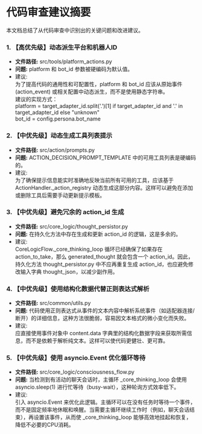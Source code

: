# **代码审查建议摘要**

本文档总结了从代码审查中识别出的关键问题和改进建议。

### **1\. 【高优先级】动态派生平台和机器人ID**

* **文件路径:** src/tools/platform\_actions.py  
* **问题:** platform 和 bot\_id 参数被硬编码为默认值。  
* 建议:  
  为了提高代码的通用性和可配置性，platform 和 bot\_id 应该从原始事件 (action\_event) 或相关配置中动态派生，而不是使用静态字符串。  
  建议的实现方式：  
  platform \= target\_adapter\_id.split('.')\[1\] if target\_adapter\_id and '.' in target\_adapter\_id else "unknown"  
  bot\_id \= config.persona.bot\_name

### **2\. 【中优先级】动态生成工具列表提示**

* **文件路径:** src/action/prompts.py  
* **问题:** ACTION\_DECISION\_PROMPT\_TEMPLATE 中的可用工具列表是硬编码的。  
* 建议:  
  为了确保提示信息能实时准确地反映当前所有可用的工具，应该基于 ActionHandler.\_action\_registry 动态生成这部分内容。这样可以避免在添加或删除工具后需要手动更新提示模板。

### **3\. 【中优先级】避免冗余的 action\_id 生成**

* **文件路径:** src/core\_logic/thought\_persistor.py  
* **问题:** 在持久化方法中存在生成和更新 action\_id 的逻辑，这是多余的。  
* 建议:  
  CoreLogicFlow.\_core\_thinking\_loop 循环已经确保了如果存在 action\_to\_take，那么 generated\_thought 就会包含一个 action\_id。因此，持久化方法 thought\_persistor.py 中不应再重复生成 action\_id，也应避免修改输入字典 thought\_json，以减少副作用。

### **4\. 【中优先级】使用结构化数据代替正则表达式解析**

* **文件路径:** src/common/utils.py  
* **问题:** 代码使用正则表达式从事件的文本内容中解析系统事件（如适配器连接/断开）的详细信息，这种方法很脆弱，容易因文本格式的微小变化而失败。  
* 建议:  
  应直接使用事件对象中 content.data 字典里的结构化数据字段来获取所需信息，而不是依赖于解析纯文本。这样可以使代码更健壮、更可靠。

### **5\. 【中优先级】使用 asyncio.Event 优化循环等待**

* **文件路径:** src/core\_logic/consciousness\_flow.py  
* **问题:** 当检测到有活动的聊天会话时，主循环 \_core\_thinking\_loop 会使用 asyncio.sleep(1) 进行忙等待（busy-wait），这种轮询方式效率低下。  
* 建议:  
  引入 asyncio.Event 来优化此逻辑。主循环可以在没有任务时等待一个事件，而不是固定频率地休眠和唤醒。当需要主循环继续工作时（例如，聊天会话结束），再设置该事件，从而使 \_core\_thinking\_loop 能够高效地挂起和恢复，降低不必要的CPU消耗。
